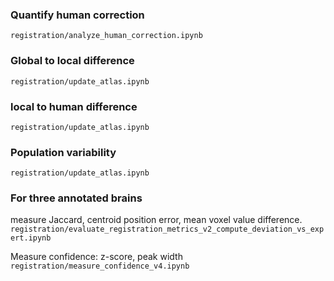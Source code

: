 ### Quantify human correction
`registration/analyze_human_correction.ipynb`
  
### Global to local difference
`registration/update_atlas.ipynb`

### local to human difference
`registration/update_atlas.ipynb`

### Population variability
`registration/update_atlas.ipynb`

### For three annotated brains
measure Jaccard, centroid position error, mean voxel value difference.
`registration/evaluate_registration_metrics_v2_compute_deviation_vs_expert.ipynb`

Measure confidence: z-score, peak width
`registration/measure_confidence_v4.ipynb`

